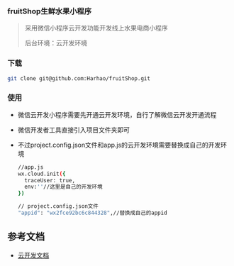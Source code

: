 ### fruitShop生鲜水果小程序

> 采用微信小程序云开发功能开发线上水果电商小程序
>
> 后台环境：云开发环境

### 下载

```bash
git clone git@github.com:Harhao/fruitShop.git
```



### 使用

- 微信云开发小程序需要先开通云开发环境，自行了解微信云开发开通流程

- 微信开发者工具直接引入项目文件夹即可

- 不过project.config.json文件和app.js的云开发环境需要替换成自己的开发环境

  ```bash
  //app.js
  wx.cloud.init({
    traceUser: true,
    env:''//这里是自己的开发环境
  })
  
  // project.config.json文件
  "appid": "wx2fce92bc6c844328",//替换成自己的appid
  ```
  
  
  
  

## 参考文档

- [云开发文档](https://developers.weixin.qq.com/miniprogram/dev/wxcloud/basis/getting-started.html)

